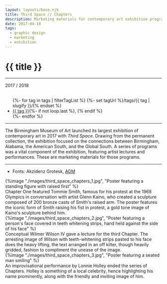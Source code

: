 ```yaml
---
layout: layouts/base.njk
title: Third Space // Chapters
description: Marketing materials for contemporary art exhibition programs
date: 2017-04-18
tags:
  - graphic design
  - marketing
  - exhibition
---
```


<div class="container">
	<div class="row">
		<div class="col-12 col-12-md col-4-lg">
			<h1>{{ title }}</h1>
			<hr>
			<time>2017 / 2018</time>
			</br></br>
			<ul class="post-metadata">
				{%- for tag in tags | filterTagList %}
				{%- set tagUrl %}/tags/{{ tag | slugify }}/{% endset %}
				<li><a href="{{ tagUrl }}" class="post-tag">{{ tag }}</a>{%- if not loop.last %}, {% endif %}</li>
				{%- endfor %}
			</ul>
			<hr>
			<p>The Birmingham Museum of Art launched its largest exhibition of contemporary art in 2017 with <em>Third Space</em>. Drawing from the permanent collection, the exhibition focused on the connections between Birmingham, Alabama, the American South, and the Global South. A series of programs was a vital component of the exhibition, featuring artist lectures and performances. These are marketing materials for those programs.</p>
			<hr>
            <ul class="post-metadata">
                <li>Fonts: Akzidenz Grotesk, <a href="https://www.behance.net/gallery/18864355/AGM" target="_blank">AGM</a></li>
            </ul>
		</div>
        <div class="col-12 col-12-md col-1-lg"></div>
		<div class="col-12 col-12-md col-6-lg">
				{%image "./images/third_space_chapters_1.jpg", "Poster featuring a standing figure with raised first" %}
				<figcaption>Chapter One featured Tommie Smith, famous for his protest at the 1968 Olympics in conversation with artist Glenn Kaino, who created a sculpture composed of 200 bronze casts of Smith's raised arm. The poster features the iconic form of Smith raising his fist in protest, a gold tone image of Kaino's sculpture behind him.</figcaption>
		</div>
		<div class="col-12 col-12-md col-1-lg"></div>
	</div>
	<div class="row">
		<div class="col-12 col-12-md col-4-lg"></div>
		<div class="col-12 col-12-md col-1-lg"></div>
		<div class="col">
		    {%image "./images/third_space_chapters_2.jpg", "Poster featuring a person's face covered in teeth whitening strips, hand held against 
			the side of his face" %}
			<figcaption>Conceptual Wilmer Wilson IV gave a lecture for the third Chapter. The arresting image of Wilson with teeth-whitening strips pasted to his face does the heavy lifting, the text arranged in an off kilter, though heavily gridded, fashion to compliment the unease of the image.</figcaption>
		</div>
    	<div class="col">
    		{%image "./images/third_space_chapters_3.jpg", "Poster featuring a seated man smiling" %}
			<figcaption>An improvisational performance by Lonnie Holley ended the series of Chapters. Holley is something of a local celebrity, hence highlighting his name prominently, along with the friendly and inviting image of him.</figcaption>
		</div>
		<div class="col-12 col-12-md col-1-lg"></div>
  	</div>
</div>